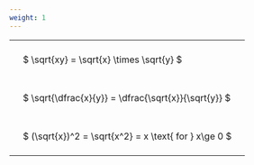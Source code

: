 ```yaml
---
weight: 1
---
```


<style type="text/css">
#T_b49ca th.col_heading {
  text-align: left;
  font-size: 1em;
}
#T_b49ca td {
  text-align: left;
  font-size: 1em;
  padding: 1.5em;
}
</style>
<table id="T_b49ca">
  <thead>
  </thead>
  <tbody>
    <tr>
      <td id="T_b49ca_row0_col0" class="data row0 col0" >$ \sqrt{xy} = \sqrt{x} \times \sqrt{y} $</td>
    </tr>
    <tr>
      <td id="T_b49ca_row1_col0" class="data row1 col0" >$ \sqrt{\dfrac{x}{y}} = \dfrac{\sqrt{x}}{\sqrt{y}} $</td>
    </tr>
    <tr>
      <td id="T_b49ca_row2_col0" class="data row2 col0" >$ (\sqrt{x})^2 = \sqrt{x^2} = x \text{ for } x\ge 0 $</td>
    </tr>
  </tbody>
</table>
